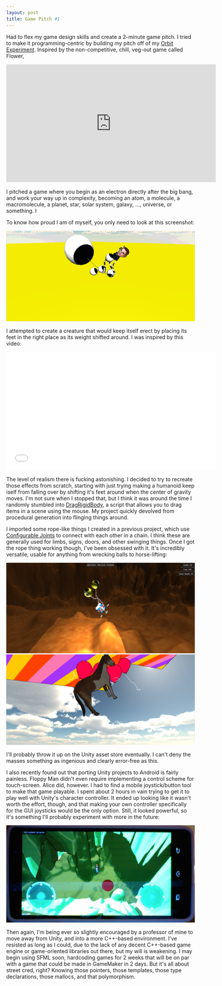 ```yaml
---
layout: post
title: Game Pitch #1
---
```


Had to flex my game design skills and create a 2-minute game pitch. I tried to make it programming-centric by building my pitch off of my <a href="https://rawgit.com/apiotrow/UnityExperiments/master/gravity1.2/gravity1.2.html">Orbit Experiment</a>. Inspired by the non-competitive, chill, veg-out game called Flower,

<center>
<iframe width="560" height="315" src="https://www.youtube.com/watch?v=nJam5Auwj1E" frameborder="0" allowfullscreen></iframe>
</center>

I pitched a game where you begin as an electron directly after the big bang, and work your way up in complexity, becoming an atom, a molecule, a macromolecule, a planet, star, solar system, galaxy, ..., universe, or something. I 



To know how proud I am of myself, you only need to look at this screenshot:

<a href="https://rawgit.com/apiotrow/UnityExperiments/master/ropes/ropes1.0/ropes1.0.html"><img src="/assets/2014-10-04/01.png"></a>

I attempted to create a creature that would keep itself erect by placing its feet in the right place as its weight shifted around. I was inspired by this video:

<center>
<iframe width="560" height="315" src="//www.youtube.com/embed/Qi5adyccoKI" frameborder="0" allowfullscreen></iframe>
</center>

The level of realism there is fucking astonishing. I decided to try to recreate those effects from scratch, starting with just trying making a humanoid keep iself from falling over by shifting it's feet around when the center of gravity moves. I'm not sure when I stopped that, but I think it was around the time I randomly stumbled into <a href="http://pastebin.com/j3DWqe3R">DragRigidBody</a>, a script that allows you to drag items in a scene using the mouse. My project quickly devolved from procedural generation into flinging things around.

I imported some rope-like things I created in a previous project, which use <a href="http://docs.unity3d.com/Manual/class-ConfigurableJoint.html">Configurable Joints</a> to connect with each other in a chain. I think these are generally used for limbs, signs, doors, and other swinging things. Once I got the rope thing working though, I've been obsessed with it. It's incredibly versatile, usable for anything from wrecking balls to horse-lifting:

<img src="/assets/2014-10-04/02.png">
<img src="/assets/2014-10-04/03.png">

I'll probably throw it up on the Unity asset store eventually. I can't deny the masses something as ingenious and clearly error-free as this.

I also recently found out that porting Unity projects to Android is fairly painless. Floppy Man didn't even require implementing a control scheme for touch-screen. Alice did, however. I had to find a mobile joystick/button tool to make that game playable. I spent about 2 hours in vain trying to get it to play well with Unity's character controller. It ended up looking like it wasn't worth the effort, though, and that making your own controller specifically for the GUI joysticks would be the only option. Still, it looked powerful, so it's something I'll probably experiment with more in the future:

<center><img src="/assets/2014-10-04/05.jpg"></center>

Then again, I'm being ever so slightly encouraged by a professor of mine to move away from Unity, and into a more C++-based environment. I've resisted as long as I could, due to the lack of any decent C++-based game engine or game-oriented libraries out there, but my will is weakening. I may begin using SFML soon, hardcoding games for 2 weeks that will be on par with a game that could be made in GameMaker in 2 days. But it's all about street cred, right? Knowing those pointers, those templates, those type declarations, those mallocs, and that polymorphism.